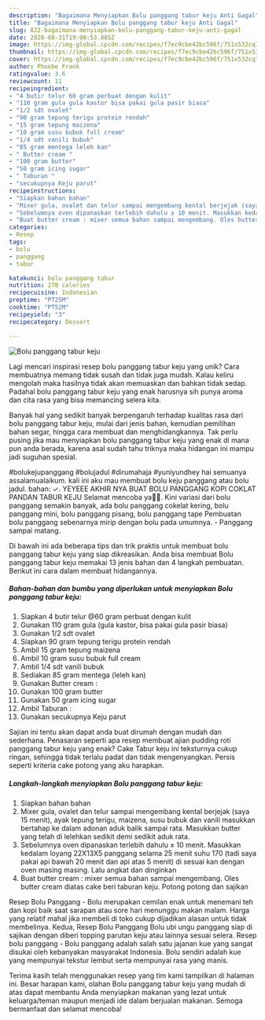 ```yaml
---
description: "Bagaimana Menyiapkan Bolu panggang tabur keju Anti Gagal"
title: "Bagaimana Menyiapkan Bolu panggang tabur keju Anti Gagal"
slug: 822-bagaimana-menyiapkan-bolu-panggang-tabur-keju-anti-gagal
date: 2020-08-31T19:00:53.885Z
image: https://img-global.cpcdn.com/recipes/f7ec9cbe42bc596f/751x532cq70/bolu-panggang-tabur-keju-foto-resep-utama.jpg
thumbnail: https://img-global.cpcdn.com/recipes/f7ec9cbe42bc596f/751x532cq70/bolu-panggang-tabur-keju-foto-resep-utama.jpg
cover: https://img-global.cpcdn.com/recipes/f7ec9cbe42bc596f/751x532cq70/bolu-panggang-tabur-keju-foto-resep-utama.jpg
author: Phoebe Frank
ratingvalue: 3.6
reviewcount: 11
recipeingredient:
- "4 butir telur 60 gram perbuat dengan kulit"
- "110 gram gula gula kastor bisa pakai gula pasir biasa"
- "1/2 sdt ovalet"
- "90 gram tepung terigu protein rendah"
- "15 gram tepung maizena"
- "10 gram susu bubuk full cream"
- "1/4 sdt vanili bubuk"
- "85 gram mentega leleh kan"
- " Butter cream "
- "100 gram butter"
- "50 gram icing sugar"
- " Taburan "
- "secukupnya Keju parut"
recipeinstructions:
- "Siapkan bahan bahan"
- "Mixer gula, ovalet dan telur sampai mengembang kental berjejak (saya 15 menit), ayak tepung terigu, maizena, susu bubuk dan vanili masukkan bertahap ke dalam adonan aduk balik sampai rata. Masukkan butter yang telah di lelehkan sedikit demi sedikit aduk rata."
- "Sebelumnya oven dipanaskan terlebih dahulu ± 10 menit. Masukkan kedalam loyang 22X13X5 panggang selama 25 menit suhu 170 (tadi saya pakai api bawah 20 menit dan api atas 5 menit) di sesuai kan dengan oven masing masing. Lalu angkat dan dinginkan"
- "Buat butter cream : mixer semua bahan sampai mengembang. Oles butter cream diatas cake beri taburan keju. Potong potong dan sajikan"
categories:
- Resep
tags:
- bolu
- panggang
- tabur

katakunci: bolu panggang tabur 
nutrition: 278 calories
recipecuisine: Indonesian
preptime: "PT25M"
cooktime: "PT52M"
recipeyield: "3"
recipecategory: Dessert

---
```



![Bolu panggang tabur keju](https://img-global.cpcdn.com/recipes/f7ec9cbe42bc596f/751x532cq70/bolu-panggang-tabur-keju-foto-resep-utama.jpg)

Lagi mencari inspirasi resep bolu panggang tabur keju yang unik? Cara membuatnya memang tidak susah dan tidak juga mudah. Kalau keliru mengolah maka hasilnya tidak akan memuaskan dan bahkan tidak sedap. Padahal bolu panggang tabur keju yang enak harusnya sih punya aroma dan cita rasa yang bisa memancing selera kita.

Banyak hal yang sedikit banyak berpengaruh terhadap kualitas rasa dari bolu panggang tabur keju, mulai dari jenis bahan, kemudian pemilihan bahan segar, hingga cara membuat dan menghidangkannya. Tak perlu pusing jika mau menyiapkan bolu panggang tabur keju yang enak di mana pun anda berada, karena asal sudah tahu triknya maka hidangan ini mampu jadi suguhan spesial.

#bolukejupanggang #bolujadul #dirumahaja #yuniyundhey hai semuanya assalamualaikum. kali ini aku mau membuat bolu keju panggang atau bolu jadul. bahan: ✓. YEYEEE AKHIR NYA BUAT BOLU PANGGANG KOPI COKLAT PANDAN TABUR KEJU Selamat mencoba ya🙏🏻. Kini variasi dari bolu panggang semakin banyak, ada bolu panggang cokelat kering, bolu panggang mini, bolu panggang pisang, bolu panggang tape Pembuatan bolu panggang sebenarnya mirip dengan bolu pada umumnya. - Panggang sampai matang.


Di bawah ini ada beberapa tips dan trik praktis untuk membuat bolu panggang tabur keju yang siap dikreasikan. Anda bisa membuat Bolu panggang tabur keju memakai 13 jenis bahan dan 4 langkah pembuatan. Berikut ini cara dalam membuat hidangannya.

<!--inarticleads1-->

##### Bahan-bahan dan bumbu yang diperlukan untuk menyiapkan Bolu panggang tabur keju:

1. Siapkan 4 butir telur @60 gram perbuat dengan kulit
1. Gunakan 110 gram gula (gula kastor, bisa pakai gula pasir biasa)
1. Gunakan 1/2 sdt ovalet
1. Siapkan 90 gram tepung terigu protein rendah
1. Ambil 15 gram tepung maizena
1. Ambil 10 gram susu bubuk full cream
1. Ambil 1/4 sdt vanili bubuk
1. Sediakan 85 gram mentega (leleh kan)
1. Gunakan  Butter cream :
1. Gunakan 100 gram butter
1. Gunakan 50 gram icing sugar
1. Ambil  Taburan :
1. Gunakan secukupnya Keju parut


Sajian ini tentu akan dapat anda buat dirumah dengan mudah dan sederhana. Penasaran seperti apa resep membuat ajian pudding roti panggang tabur keju yang enak? Cake Tabur keju ini teksturnya cukup ringan, sehingga tidak terlalu padat dan tidak mengenyangkan. Persis seperti kriteria cake potong yang aku harapkan. 

<!--inarticleads2-->

##### Langkah-langkah menyiapkan Bolu panggang tabur keju:

1. Siapkan bahan bahan
1. Mixer gula, ovalet dan telur sampai mengembang kental berjejak (saya 15 menit), ayak tepung terigu, maizena, susu bubuk dan vanili masukkan bertahap ke dalam adonan aduk balik sampai rata. Masukkan butter yang telah di lelehkan sedikit demi sedikit aduk rata.
1. Sebelumnya oven dipanaskan terlebih dahulu ± 10 menit. Masukkan kedalam loyang 22X13X5 panggang selama 25 menit suhu 170 (tadi saya pakai api bawah 20 menit dan api atas 5 menit) di sesuai kan dengan oven masing masing. Lalu angkat dan dinginkan
1. Buat butter cream : mixer semua bahan sampai mengembang. Oles butter cream diatas cake beri taburan keju. Potong potong dan sajikan


Resep Bolu Panggang - Bolu merupakan cemilan enak untuk menemani teh dan kopi baik saat sarapan atau sore hari menunggu makan malam. Harga yang relatif mahal jika membeli di toko cukup dijadikan alasan untuk tidak membelinya. Kedua, Resep Bolu Panggang Bolu ubi ungu panggang siap di sajikan dengan diberi topping parutan keju atau lainnya sesuai selera. Resep bolu panggang - Bolu panggang adalah salah satu jajanan kue yang sangat disukai oleh kebanyakan masyarakat Indonesia. Bolu sendiri adalah kue yang mempunyai tekstur lembut serta mempunyai rasa yang manis. 

Terima kasih telah menggunakan resep yang tim kami tampilkan di halaman ini. Besar harapan kami, olahan Bolu panggang tabur keju yang mudah di atas dapat membantu Anda menyiapkan makanan yang lezat untuk keluarga/teman maupun menjadi ide dalam berjualan makanan. Semoga bermanfaat dan selamat mencoba!
